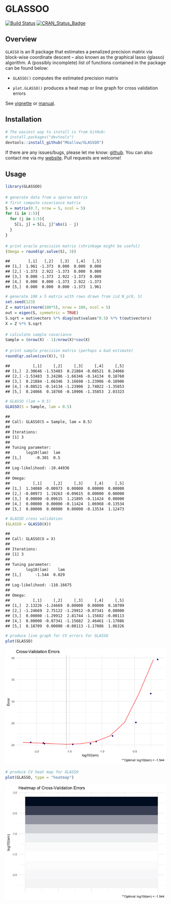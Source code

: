 GLASSOO
================

[![Build
Status](https://travis-ci.org/MGallow/GLASSOO.svg?branch=master)](https://travis-ci.org/MGallow/GLASSOO)
[![CRAN\_Status\_Badge](http://www.r-pkg.org/badges/version/GLASSOO)](https://cran.r-project.org/package=GLASSOO)

## Overview

`GLASSO` is an R package that estimates a penalized precision matrix via
block-wise coordinate descent – also known as the graphical lasso
(glasso) algorithm. A (possibly incomplete) list of functions contained
in the package can be found below:

  - `GLASSO()` computes the estimated precision matrix

  - `plot.GLASSO()` produces a heat map or line graph for cross
    validation errors

See [vignette](https://mgallow.github.io/GLASSOO/) or
[manual](https://github.com/MGallow/GLASSOO/blob/master/GLASSOO.pdf).

## Installation

``` r
# The easiest way to install is from GitHub:
# install.packages("devtools")
devtools::install_github("MGallow/GLASSOO")
```

If there are any issues/bugs, please let me know:
[github](https://github.com/MGallow/GLASSOO/issues). You can also
contact me via my [website](https://mgallow.github.io/). Pull requests
are welcome\!

## Usage

``` r
library(GLASSOO)

# generate data from a sparse matrix
# first compute covariance matrix
S = matrix(0.7, nrow = 5, ncol = 5)
for (i in 1:5){
  for (j in 1:5){
    S[i, j] = S[i, j]^abs(i - j)
  }
}

# print oracle precision matrix (shrinkage might be useful)
(Omega = round(qr.solve(S), 3))
```

    ##        [,1]   [,2]   [,3]   [,4]   [,5]
    ## [1,]  1.961 -1.373  0.000  0.000  0.000
    ## [2,] -1.373  2.922 -1.373  0.000  0.000
    ## [3,]  0.000 -1.373  2.922 -1.373  0.000
    ## [4,]  0.000  0.000 -1.373  2.922 -1.373
    ## [5,]  0.000  0.000  0.000 -1.373  1.961

``` r
# generate 100 x 5 matrix with rows drawn from iid N_p(0, S)
set.seed(123)
Z = matrix(rnorm(100*5), nrow = 100, ncol = 5)
out = eigen(S, symmetric = TRUE)
S.sqrt = out$vectors %*% diag(out$values^0.5) %*% t(out$vectors)
X = Z %*% S.sqrt

# calculate sample covariance
Sample = (nrow(X) - 1)/nrow(X)*cov(X)

# print sample precision matrix (perhaps a bad estimate)
round(qr.solve(cov(X)), 5)
```

    ##          [,1]     [,2]     [,3]     [,4]     [,5]
    ## [1,]  2.30646 -1.53483  0.21884 -0.08521  0.24066
    ## [2,] -1.53483  3.24286 -1.66346 -0.14134  0.18760
    ## [3,]  0.21884 -1.66346  3.16698 -1.23906 -0.10906
    ## [4,] -0.08521 -0.14134 -1.23906  2.74022 -1.35853
    ## [5,]  0.24066  0.18760 -0.10906 -1.35853  2.03323

``` r
# GLASSO (lam = 0.5)
GLASSO(S = Sample, lam = 0.5)
```

    ## 
    ## Call: GLASSO(S = Sample, lam = 0.5)
    ## 
    ## Iterations:
    ## [1] 3
    ## 
    ## Tuning parameter:
    ##       log10(lam)  lam
    ## [1,]      -0.301  0.5
    ## 
    ## Log-likelihood: -10.44936
    ## 
    ## Omega:
    ##          [,1]     [,2]     [,3]     [,4]     [,5]
    ## [1,]  1.34080 -0.00973  0.00000  0.00000  0.00000
    ## [2,] -0.00973  1.19263 -0.09615  0.00000  0.00000
    ## [3,]  0.00000 -0.09615  1.21895 -0.11424  0.00000
    ## [4,]  0.00000  0.00000 -0.11424  1.06968 -0.13534
    ## [5,]  0.00000  0.00000  0.00000 -0.13534  1.12473

``` r
# GLASSO cross validation
(GLASSO = GLASSO(X))
```

    ## 
    ## Call: GLASSO(X = X)
    ## 
    ## Iterations:
    ## [1] 3
    ## 
    ## Tuning parameter:
    ##       log10(lam)    lam
    ## [1,]      -1.544  0.029
    ## 
    ## Log-likelihood: -110.16675
    ## 
    ## Omega:
    ##          [,1]     [,2]     [,3]     [,4]     [,5]
    ## [1,]  2.13226 -1.24669  0.00000  0.00000  0.18709
    ## [2,] -1.24669  2.75122 -1.29912 -0.07341  0.00000
    ## [3,]  0.00000 -1.29912  2.81744 -1.15682 -0.00113
    ## [4,]  0.00000 -0.07341 -1.15682  2.46461 -1.17086
    ## [5,]  0.18709  0.00000 -0.00113 -1.17086  1.86326

``` r
# produce line graph for CV errors for GLASSO
plot(GLASSO)
```

![](README_files/figure-gfm/unnamed-chunk-2-1.png)<!-- -->

``` r
# produce CV heat map for GLASSO
plot(GLASSO, type = "heatmap")
```

![](README_files/figure-gfm/unnamed-chunk-2-2.png)<!-- -->
